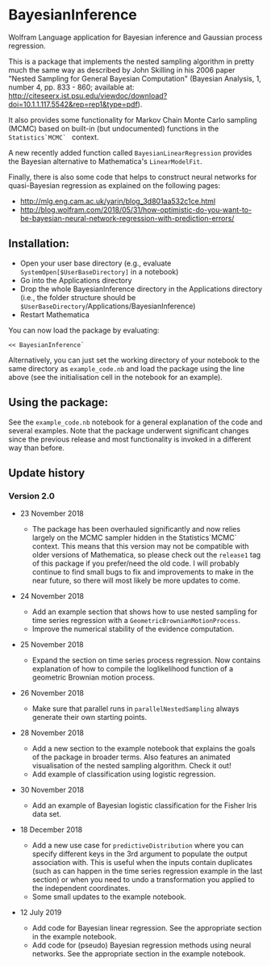 # BayesianInference
Wolfram Language application for Bayesian inference and Gaussian process regression.

This is a package that implements the nested sampling algorithm in pretty much the same way as described by John Skilling in his 2006 paper "Nested Sampling for General Bayesian Computation" (Bayesian Analysis, 1, number 4, pp. 833 - 860; available at: http://citeseerx.ist.psu.edu/viewdoc/download?doi=10.1.1.117.5542&rep=rep1&type=pdf).

It also provides some functionality for Markov Chain Monte Carlo sampling (MCMC) based on built-in (but undocumented) functions in the ``Statistics`MCMC` `` context.

A new recently added function called `BayesianLinearRegression` provides the Bayesian alternative to Mathematica's `LinearModelFit`.

Finally, there is also some code that helps to construct neural networks for quasi-Bayesian regression as explained on the following pages:
* http://mlg.eng.cam.ac.uk/yarin/blog_3d801aa532c1ce.html
* http://blog.wolfram.com/2018/05/31/how-optimistic-do-you-want-to-be-bayesian-neural-network-regression-with-prediction-errors/


## Installation:
- Open your user base directory (e.g., evaluate `SystemOpen[$UserBaseDirectory]` in a notebook)
- Go into the Applications directory
- Drop the whole BayesianInference directory in the Applications directory (i.e., the folder structure should be `$UserBaseDirectory`/Applications/BayesianInference)
- Restart Mathematica

You can now load the package by evaluating:

    << BayesianInference`

Alternatively, you can just set the working directory of your notebook to the same directory as `example_code.nb` and load the package using the line above (see the initialisation cell in the notebook for an example).

## Using the package:

See the `example_code.nb` notebook for a general explanation of the code and several examples. Note that the package underwent significant changes since the previous release and most functionality is invoked in a different way than before.

## Update history

### Version 2.0
* 23 November 2018
    * The package has been overhauled significantly and now relies largely on the MCMC sampler hidden in the Statistics\`MCMC\` context. This means that this version may not be compatible with older versions of Mathematica, so please check out the `release1` tag of this package if you prefer/need the old code. I will probably continue to find small bugs to fix and improvements to make in the near future, so there will most likely be more updates to come.

* 24 November 2018
    * Add an example section that shows how to use nested sampling for time series regression with a `GeometricBrownianMotionProcess`.
    * Improve the numerical stability of the evidence computation.

* 25 November 2018
    * Expand the section on time series process regression. Now contains explanation of how to compile the loglikelihood function of a geometric Brownian motion process.

* 26 November 2018
    * Make sure that parallel runs in `parallelNestedSampling` always generate their own starting points.

* 28 November 2018
    * Add a new section to the example notebook that explains the goals of the package in broader terms. Also features an animated visualisation of the nested sampling algorithm. Check it out!
    * Add example of classification using logistic regression.

* 30 November 2018
    * Add an example of Bayesian logistic classification for the Fisher Iris data set.

* 18 December 2018
    * Add a new use case for `predictiveDistribution` where you can specify different keys in the 3rd argument to populate the output association with. This is useful when the inputs contain duplicates (such as can happen in the time series regression example in the last section) or when you need to undo a transformation you applied to the independent coordinates.
    * Some small updates to the example notebook.

* 12 July 2019
    * Add code for Bayesian linear regression. See the appropriate section in the example notebook.
    * Add code for (pseudo) Bayesian regression methods using neural networks. See the appropriate section in the example notebook.
